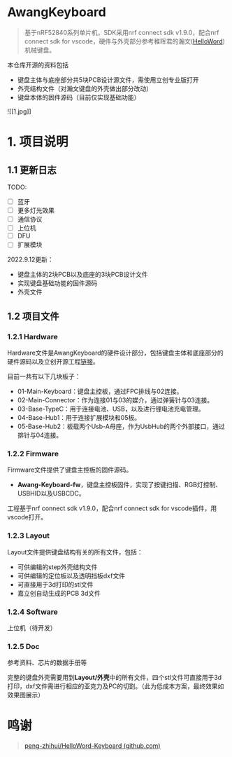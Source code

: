 # AwangKeyboard
> 基于nRF52840系列单片机，SDK采用nrf connect sdk v1.9.0，配合nrf connect sdk for vscode，硬件与外壳部分参考稚晖君的瀚文([HelloWord](https://github.com/peng-zhihui/HelloWord-Keyboard))机械键盘。

本仓库开源的资料包括
- 键盘主体与底座部分共5块PCB设计源文件，需使用立创专业版打开
- 外壳结构文件（对瀚文键盘的外壳做出部分改动）
- 键盘本体的固件源码（目前仅实现基础功能）

![[1.jpg]]

# 1. 项目说明

## 1.1 更新日志

TODO:
- [ ] 蓝牙
- [ ] 更多灯光效果
- [ ] 通信协议
- [ ] 上位机
- [ ] DFU
- [ ] 扩展模块

2022.9.12更新：
- 键盘主体的2块PCB以及底座的3块PCB设计文件
- 实现键盘基础功能的固件源码
- 外壳文件

## 1.2 项目文件

### 1.2.1 Hardware

Hardware文件是AwangKeyboard的硬件设计部分，包括键盘主体和底座部分的硬件源码以及立创开源工程[链接](https://oshwhub.com/lepis/awang-keyboard)。

目前一共有以下几块板子：
- 01-Main-Keyboard：键盘主控板，通过FPC排线与02连接。
- 02-Main-Connector：作为连接01与03的媒介，通过弹簧针与03连接。
- 03-Base-TypeC：用于连接电池、USB，以及进行锂电池充电管理。
- 04-Base-Hub1：用于连接扩展模块和05板。
- 05-Base-Hub2：板载两个Usb-A母座，作为UsbHub的两个外部接口，通过排针与04连接。

### 1.2.2 Firmware

Firmware文件提供了键盘主控板的固件源码。

- **Awang-Keyboard-fw**，键盘主控板固件，实现了按键扫描、RGB灯控制、USBHID以及USBCDC。

工程基于nrf connect sdk v1.9.0，配合nrf connect sdk for vscode插件，用vscode打开。

### 1.2.3 Layout

Layout文件提供键盘结构有关的所有文件，包括：

- 可供编辑的step外壳结构文件
- 可供编辑的定位板以及透明挡板dxf文件
- 可直接用于3d打印的stl文件
- 嘉立创自动生成的PCB 3d文件

### 1.2.4 Software

上位机（待开发）

### 1.2.5 Doc

参考资料、芯片的数据手册等

完整的键盘外壳需要用到**Layout/外壳**中的所有文件，四个stl文件可直接用于3d打印，dxf文件需进行相应的亚克力及PC的切割。（此为低成本方案，最终效果如效果图展示）

# 鸣谢

> [peng-zhihui/HelloWord-Keyboard (github.com)](https://github.com/peng-zhihui/HelloWord-Keyboard)

